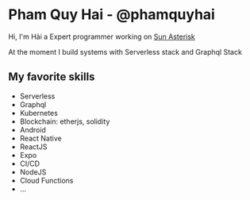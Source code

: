 # Pham Quy Hai - @phamquyhai

Hi, I'm Hải a Expert programmer working on [Sun Asterisk](https://sun-asterisk.com)

At the moment I build systems with Serverless stack and Graphql Stack 

## My favorite skills

- Serverless
- Graphql
- Kubernetes
- Blockchain: etherjs, solidity
- Android
- React Native
- ReactJS
- Expo 
- CI/CD
- NodeJS
- Cloud Functions
- ... 

<!--

Here are some ideas to get you started:

- 🔭 I’m currently working on ...
- 🌱 I’m currently learning ...
- 👯 I’m looking to collaborate on ...
- 🤔 I’m looking for help with ...
- 💬 Ask me about ...
- 📫 How to reach me: ...
- 😄 Pronouns: ...
- ⚡ Fun fact: ...
-->
